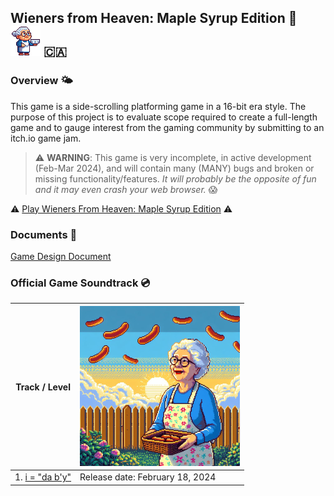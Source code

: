 ## Wieners from Heaven: Maple Syrup Edition 🌭![An animated sprite of a grandmother walking in place while facing right and holding a bowl](./docs/gdd/images/nan-walk-cycle-east.gif) 🇨🇦

### Overview 🌤️

This game is a side-scrolling platforming game in a 16-bit era style. The purpose of this project is to evaluate scope required to create a full-length game and to gauge interest from the gaming community by submitting to an itch.io game jam.

> ⚠️ **WARNING**: This game is very incomplete, in active development (Feb-Mar 2024), and will contain many (MANY) bugs and broken or missing functionality/features. _It will probably be the opposite of fun and it may even crash your web browser._ 😱

⚠️ [Play Wieners From Heaven: Maple Syrup Edition](https://stevengranter.github.io/wieners-maple-syrup/src/) ⚠️

### Documents 📓

[Game Design Document](https://stevengranter.github.io/wieners-maple-syrup/docs/gdd/index.html)

### Official Game Soundtrack 💿

| Track / Level                                                                                                                                                                               | ![An album cover in pixel art style of a grandmother outdoors during a sunset holding a wicker basket full of wieners, while wieners fall from the sky](./src/assets/images/wfh-album-cover-01.png) |
| ------------------------------------------------------------------------------------------------------------------------------------------------------------------------------------------- | --------------------------------------------------------------------------------------------------------------------------------------------------------------------------------------------------- |
| 1. [i = "da b'y"](https://soundcloud.com/sans-unicorn-918008647/i-da-by/s-TFTjNObOiuW?si=21f6ceac83d8418480e8d3b39d173b84&utm_source=clipboard&utm_medium=text&utm_campaign=social_sharing) | Release date: February 18, 2024                                                                                                                                                                     |
